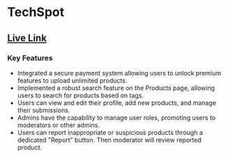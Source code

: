 # TechSpot    
## [Live Link]([https://www.example.com](https://b9a12-final-project.web.app))

### Key Features
   - Integrated a secure payment system allowing users to unlock premium features to upload unlimited  products.
   - Implemented a robust search feature on the Products page, allowing users to search for products based on tags.
   - Users can view and edit their profile, add new products, and manage their submissions.
   - Admins have the capability to manage user roles, promoting users to moderators or other admins.
   - Users can report inappropriate or suspicious products through a dedicated "Report" button. Then moderator will review reported  product.

